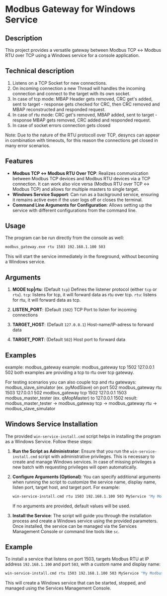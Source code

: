 # Modbus Gateway for Windows Service

## Description
This project provides a versatile gateway between Modbus TCP ↔ Modbus RTU over TCP using a Windows service for a console application.

## Technical description
1. Listens on a TCP Socket for new connections.
2. On incoming connection a new Thread will handles the incoming connection and connect to the target with its own socket.
3. In case of tcp mode: MBAP Header gets removed, CRC get's added, sent to target - response gets checked for CRC, then CRC removed and MBAP reconstructed and responded request.
3. In case of rtu mode: CRC get's removed, MBAP added, sent to target - response MBAP gets removed, CRC added and responded request.
4. In case of socket errors connection gets closed

Note: Due to the nature of the RTU protocoll over TCP, desyncs can appear in combination with timeouts, for this reason the connections get closed in many error scenarios.

## Features
- **Modbus TCP ↔ Modbus RTU Over TCP**: Realizes communication between Modbus TCP devices and Modbus RTU devices via a TCP connection. It can work also vice versa (Modbus RTU over TCP ↔ Modbus TCP) and allows for multiple masters to single target.
- **Windows Service Support**: Can run as a background service, ensuring it remains active even if the user logs off or closes the terminal.
- **Command Line Arguments for Configuration**: Allows setting up the service with different configurations from the command line.


## Usage
The program can be run directly from the console as well:

```sh
modbus_gateway.exe rtu 1503 192.168.1.100 503
```

This will start the service immediately in the foreground, without becoming a Windows service.

## Arguments

1. **MODE tcp|rtu**: (Default `tcp`) Defines the listener protocol (either `tcp` or `rtu`).
    `tcp`: listens for tcp, it will forward data as rtu over tcp.
    `rtu`: listens for rtu, it will forward data as tcp.

2. **LISTEN_PORT**: (Default `1502`) TCP Port to listen for incoming connections

3. **TARGET_HOST**: (Default `127.0.0.1`) Host-name/IP-adress to forward data 

4. **TARGET_PORT**: (Default `502`) Host port to forward data

## Examples

example: modbus_gateway
example: modbus_gateway tcp 1502 127.0.0.1 502
both examples are providing a tcp to rtu over tcp gateway.

For testing scenarios you can also couple tcp and rtu gateways:
modbus_slave_simulator (ex. pyModSlave) on port 502
modbus_gateway rtu 1503 127.0.0.1 502
modbus_gateway tcp 1502 127.0.0.1 1503
modbus_master_tester (ex. qMopMaster) to 127.0.0.1 1502
result:
modbus_master_tester -> modbus_gateway tcp -> modbus_gateway rtu -> modbus_slave_simulator


## Windows Service Installation
The provided `win-service-install.cmd` script helps in installing the program as a Windows Service. Follow these steps:

1. **Run the Script as Administrator**:
   Ensure that you run the `win-service-install.cmd` script with administrative privileges. This is necessary to create and manage Windows services. In case of missing privileges a new batch with requesting privileges will open automatically.

2. **Configure Arguments (Optional)**:
   You can specify additional arguments when running the script to customize the service name, display name, listen port, target host, and target port. For example:
   ```sh
   win-service-install.cmd rtu 1503 192.168.1.100 503 MyService "My Modbus Gateway Service"
   ```
   If no arguments are provided, default values will be used.

3. **Install the Service**:
   The script will guide you through the installation process and create a Windows service using the provided parameters. Once installed, the service can be managed via the Services Management Console or command line tools like `sc`.

## Example
To install a service that listens on port 1503, targets Modbus RTU at IP address `192.168.1.100` and port `503`, with a custom name and display name:

```sh
win-service-install.cmd rtu 1503 192.168.1.100 503 MyService "My Modbus Gateway Service"
```

This will create a Windows service that can be started, stopped, and managed using the Services Management Console.